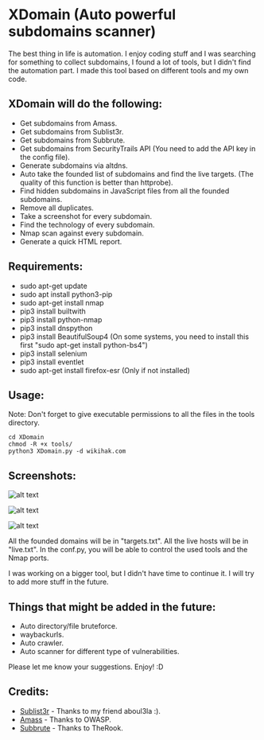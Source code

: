 # XDomain (Auto powerful subdomains scanner)
The best thing in life is automation.
I enjoy coding stuff and I was searching for something to collect subdomains, I found a lot of tools, but I didn't find the automation part. I made this tool based on different tools and my own code. 

## XDomain will do the following:

* Get subdomains from Amass.
* Get subdomains from Sublist3r.
* Get subdomains from Subbrute.
* Get subdomains from SecurityTrails API (You need to add the API key in the config file).
* Generate subdomains via altdns.
* Auto take the founded list of subdomains and find the live targets. (The quality of this function is better than httprobe).
* Find hidden subdomains in JavaScript files from all the founded subdomains.
* Remove all duplicates.
* Take a screenshot for every subdomain.
* Find the technology of every subdomain.
* Nmap scan against every subdomain.
* Generate a quick HTML report.

## Requirements:
* sudo apt-get update
* sudo apt install python3-pip
* sudo apt-get install nmap
* pip3 install builtwith
* pip3 install python-nmap
* pip3 install dnspython
* pip3 install BeautifulSoup4 (On some systems, you need to install this first "sudo apt-get install python-bs4")
* pip3 install selenium
* pip3 install eventlet
* sudo apt-get install firefox-esr (Only if not installed)

## Usage:
Note: Don't forget to give executable permissions to all the files in the tools directory.

```
cd XDomain
chmod -R +x tools/
python3 XDomain.py -d wikihak.com
```
## Screenshots:
![alt text](https://wikihak.com/wp-content/uploads/1.JPG)

![alt text](https://wikihak.com/wp-content/uploads/2.JPG)

![alt text](https://wikihak.com/wp-content/uploads/3.JPG)

All the founded domains will be in "targets.txt".
All the live hosts will be in "live.txt".
In the conf.py, you will be able to control the used tools and the Nmap ports. 

I was working on a bigger tool, but I didn't have time to continue it. I will try to add more stuff in the future. 

## Things that might be added in the future:
* Auto directory/file bruteforce.
* waybackurls.
* Auto crawler.
* Auto scanner for different type of vulnerabilities.

Please let me know your suggestions. Enjoy! :D 

## Credits:
* [Sublist3r](https://github.com/aboul3la/Sublist3r/) - Thanks to my friend aboul3la :).
* [Amass](https://github.com/OWASP/Amass) - Thanks to OWASP.
* [Subbrute](https://github.com/TheRook/subbrute) - Thanks to TheRook.


